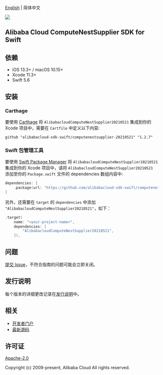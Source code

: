 [English](README.md) | 简体中文

![](https://aliyunsdk-pages.alicdn.com/icons/AlibabaCloud.svg)

## Alibaba Cloud ComputeNestSupplier SDK for Swift

## 依赖

- iOS 13.3+ / macOS 10.15+
- Xcode 11.3+
- Swift 5.6

## 安装

### Carthage

要使用 [Carthage](https://github.com/Carthage/Carthage) 将 `AlibabacloudComputeNestSupplier20210521` 集成到你的 Xcode 项目中，需要在 `Cartfile` 中定义以下内容:

```ogdl
github "alibabacloud-sdk-swift/computenestsupplier-20210521" "1.2.7"
```

### Swift 包管理工具

要使用 [Swift Package Manager](https://swift.org/package-manager/) 将 `AlibabacloudComputeNestSupplier20210521` 集成到你的 Xcode 项目中，请将 `AlibabacloudComputeNestSupplier20210521` 添加至你的 `Package.swift` 文件的 dependencies 数组内容中:

```swift
dependencies: [
    .package(url: "https://github.com/alibabacloud-sdk-swift/computenestsupplier-20210521.git", from: "1.2.7")
]
```

另外，还需要在 `target` 的 `dependencies` 中添加 `"AlibabacloudComputeNestSupplier20210521"`，如下：

```swift
.target(
    name: "<your-project-name>",
    dependencies: [
        "AlibabacloudComputeNestSupplier20210521",
    ]),
```

## 问题

[提交 Issue](https://github.com/alibabacloud-sdk-swift/computenestsupplier-20210521/issues/new)，不符合指南的问题可能会立即关闭。

## 发行说明

每个版本的详细更改记录在[发行说明](./ChangeLog.txt)中。

## 相关

* [开发者门户](https://next.api.aliyun.com/home)
* [最新源码](https://github.com/alibabacloud-sdk-swift/computenestsupplier-20210521)

## 许可证

[Apache-2.0](http://www.apache.org/licenses/LICENSE-2.0)

Copyright (c) 2009-present, Alibaba Cloud All rights reserved.
